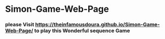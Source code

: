 # Simon-Game-Web-Page

### please Visit https://theinfamousdoura.github.io/Simon-Game-Web-Page/ to play this Wonderful sequence Game

